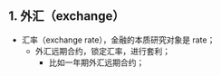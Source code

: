 

## 1. 外汇（exchange）

- 汇率（exchange rate），金融的本质研究对象是 rate；
    - 外汇远期合约，锁定汇率，进行套利；
        - 比如一年期外汇远期合约；


